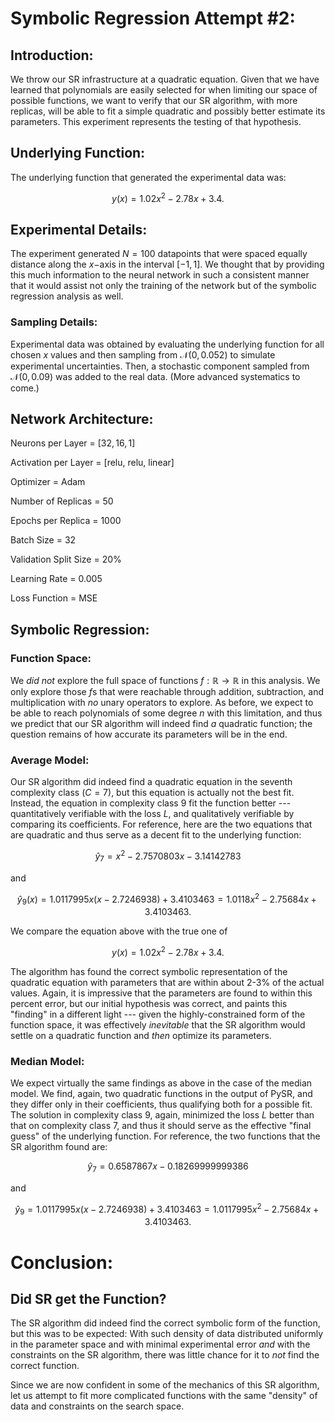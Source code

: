 # Symbolic Regression Attempt #2:

## Introduction:

We throw our SR infrastructure at a quadratic equation. Given that we have learned that polynomials are easily selected for when limiting our space of possible functions, we want to verify that our SR algorithm, with more replicas, will be able to fit a simple quadratic and possibly better estimate its parameters. This experiment represents the testing of that hypothesis.

## Underlying Function:

The underlying function that generated the experimental data was:

$$y(x) = 1.02 x^{2} - 2.78 x + 3.4.$$

## Experimental Details:

The experiment generated $N = 100$ datapoints that were spaced equally distance along the $x-$axis in the interval $[-1, 1]$. We thought that by providing this much information to the neural network in such a consistent manner that it would assist not only the training of the network but of the symbolic regression analysis as well.

### Sampling Details:

Experimental data was obtained by evaluating the underlying function for all chosen $x$ values and then sampling from $\mathcal{N}(0, 0.052)$ to simulate experimental uncertainties. Then, a stochastic component sampled from $\mathcal{N}(0, 0.09)$ was added to the real data. (More advanced systematics to come.)

## Network Architecture:

Neurons per Layer = $[32, 16, 1]$

Activation per Layer = [relu, relu, linear]

Optimizer = Adam

Number of Replicas = $50$

Epochs per Replica = $1000$

Batch Size = $32$

Validation Split Size = $20$%

Learning Rate = $0.005$

Loss Function = MSE

## Symbolic Regression:

### Function Space:

We *did not* explore the full space of functions $f : \mathbb{R} \to \mathbb{R}$ in this analysis. We only explore those $f$s that were reachable through addition, subtraction, and multiplication with *no* unary operators to explore. As before, we expect to be able to reach polynomials of some degree $n$ with this limitation, and thus we predict that our SR algorithm will indeed find *a* quadratic function; the question remains of how accurate its parameters will be in the end.

### Average Model:

Our SR algorithm did indeed find a quadratic equation in the seventh complexity class $(C = 7)$, but this equation is actually not the best fit. Instead, the equation in complexity class $9$ fit the function better --- quantitatively verifiable with the loss $L$, and qualitatively verifiable by comparing its coefficients. For reference, here are the two equations that are quadratic and thus serve as a decent fit to the underlying function:

$$\hat{y}_{7} = x^{2} - 2.7570803x - 3.14142783$$

and 

$$\hat{y}_{9}(x) = 1.0117995x(x - 2.7246938) + 3.4103463 = 1.0118 x^{2} - 2.75684 x + 3.4103463.$$

We compare the equation above with the true one of

$$y(x) = 1.02 x^{2} - 2.78 x + 3.4.$$

The algorithm has found the correct symbolic representation of the quadratic equation with parameters that are within about 2-3% of the actual values. Again, it is impressive that the parameters are found to within this percent error, but our initial hypothesis was correct, and paints this "finding" in a different light --- given the highly-constrained form of the function space, it was effectively *inevitable* that the SR algorithm would settle on a quadratic function and *then* optimize its parameters.

### Median Model:

We expect virtually the same findings as above in the case of the median model. We find, again, two quadratic functions in the output of PySR, and they differ only in their coefficients, thus qualifying both for a possible fit. The solution in complexity class $9$, again, minimized the loss $L$ better than that on complexity class $7$, and thus it should serve as the effective "final guess" of the underlying function. For reference, the two functions that the SR algorithm found are:

$$\hat{y}_{7} = 0.6587867x - 0.18269999999386$$

and 

$$\hat{y}_{9} = 1.0117995 x (x - 2.7246938) + 3.4103463 = 1.0117995 x^{2} - 2.75684 x + 3.4103463.$$

# Conclusion:

## Did SR get the Function?

The SR algorithm did indeed find the correct symbolic form of the function, but this was to be expected: With such density of data distributed uniformly in the parameter space and with minimal experimental error *and* with the constraints on the SR algorithm, there was little chance for it to *not* find the correct function.

Since we are now confident in some of the mechanics of this SR algorithm, let us attempt to fit more complicated functions with the same "density" of data and constraints on the search space.